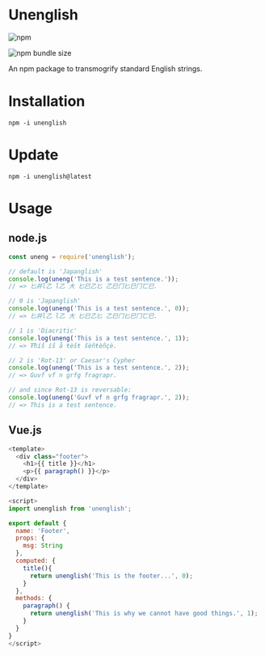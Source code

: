 # Unenglish

![npm](https://img.shields.io/npm/v/unenglish)

![npm bundle size](https://img.shields.io/bundlephobia/min/unenglish)

An npm package to transmogrify standard English strings.

# Installation

```
npm -i unenglish
```

# Update

```
npm -i unenglish@latest
```

# Usage

## node.js

```js
const uneng = require('unenglish');

// default is 'Japanglish'
console.log(uneng('This is a test sentence.'));
// => 匕井l乙 l乙 大 匕巳乙匕 乙巳冂匕巳冂匸巳.

// 0 is 'Japanglish'
console.log(uneng('This is a test sentence.', 0));
// => 匕井l乙 l乙 大 匕巳乙匕 乙巳冂匕巳冂匸巳.

// 1 is 'Diacritic'
console.log(uneng('This is a test sentence.', 1));
// => Ŧħíŝ íŝ å ŧèŝŧ ŝèñŧèñçè.

// 2 is 'Rot-13' or Caesar's Cypher
console.log(uneng('This is a test sentence.', 2));
// => Guvf vf n grfg fragrapr.

// and since Rot-13 is reversable:
console.log(uneng('Guvf vf n grfg fragrapr.', 2));
// => This is a test sentence.
```

## Vue.js

```js
<template>
  <div class="footer">
    <h1>{{ title }}</h1>
    <p>{{ paragraph() }}</p>
  </div>
</template>

<script>
import unenglish from 'unenglish';

export default {
  name: 'Footer',
  props: {
    msg: String
  },
  computed: {
    title(){
      return unenglish('This is the footer...', 0);
    }
  },
  methods: {
    paragraph() {
      return unenglish('This is why we cannot have good things.', 1);
    }
  }
}
</script>
```
